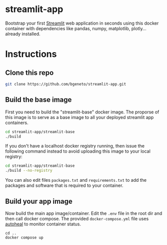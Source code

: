 # streamlit-app

Bootstrap your first [Streamlit](https://streamlit.io) web application in seconds 
using this docker container with dependencies like pandas, numpy, matplotlib, plotly... already installed.

# Instructions 

## Clone this repo

```bash
git clone https://github.com/bgeneto/streamlit-app.git
```

## Build the base image

First you need to build the "streamlit-base" docker image. 
The proporse of this image is to serve as a base image to all your 
deployed streamlit app containers.

```bash
cd streamlit-app/streamlit-base
./build
```

If you don't have a localhost docker registry running, 
then issue the following command instead to avoid uploading this image to your local registry: 

```bash
cd streamlit-app/streamlit-base
./build --no-registry
```

You can also edit files `packages.txt` and `requirements.txt` to add the packages and 
software that is required to your container. 

## Build your app image

Now build the main app image/container. Edit the `.env` file in the root dir and then call docker compose. 
The provided `docker-compose.yml` file uses [autoheal](https://github.com/willfarrell/docker-autoheal) to monitor container status. 

```
cd .. 
docker compose up 
``` 



